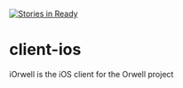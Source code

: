 [![Stories in Ready](https://badge.waffle.io/orwell-int/client-ios.png?label=ready)](http://waffle.io/orwell-int/client-ios)

client-ios
==========

iOrwell is the iOS client for the Orwell project
